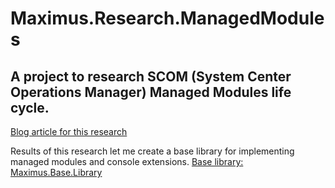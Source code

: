 # Maximus.Research.ManagedModules

## A project to research SCOM (System Center Operations Manager) Managed Modules life cycle.

[Blog article for this research](https://maxcorehome.wordpress.com/2020/07/23/implementing-scom-managed-modules-part-1/)

Results of this research let me create a base library for implementing managed modules and console extensions. [Base library: Maximus.Base.Library](https://github.com/MaxxVolk/Maximus.Base.Library)
